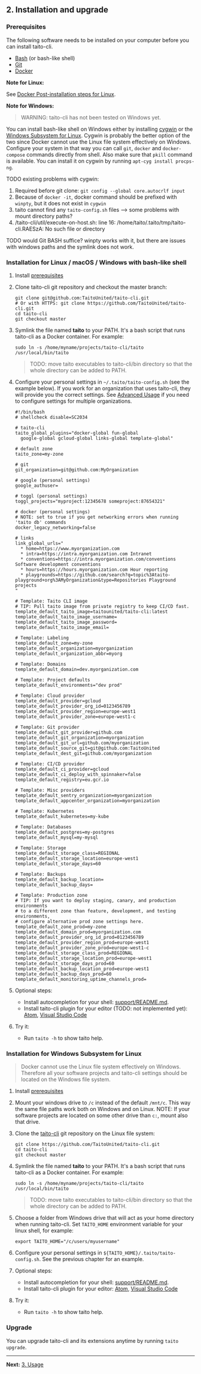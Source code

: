 ## 2. Installation and upgrade

### Prerequisites

The following software needs to be installed on your computer before you can install taito-cli.

* [Bash](https://en.wikipedia.org/wiki/Bash_(Unix_shell)) (or bash-like shell)
* [Git](https://git-scm.com/)
* [Docker](https://docs.docker.com/install/)

**Note for Linux:**

See [Docker Post-installation steps for Linux](https://docs.docker.com/install/linux/linux-postinstall/).

**Note for Windows:**

> WARNING: taito-cli has not been tested on Windows yet.

You can install bash-like shell on Windows either by installing [cygwin](https://www.cygwin.com/) or the [Windows Subsystem for Linux](https://msdn.microsoft.com/en-us/commandline/wsl/about). Cygwin is probably the better option of the two since Docker cannot use the Linux file system effectively on Windows. Configure your system in that way you can call `git`, `docker` and `docker-compose` commands directly from shell. Also make sure that `pkill` command is available. You can install it on cygwin by running `apt-cyg install procps-ng`.

TODO existing problems with cygwin:

1. Required before git clone: `git config --global core.autocrlf input`
2. Because of `docker -it`, docker command should be prefixed with `winpty`, but it does not exist in `cygwin`
3. taito cannot find any `taito-config.sh` files --> some problems with mount directory paths?
4. /taito-cli/util/execute-on-host.sh: line 16: /home/taito/.taito/tmp/taito-cli.RAESzA: No such file or directory

TODO would Git BASH suffice? winpty works with it, but there are issues with windows paths and the symlink does not work.

### Installation for Linux / macOS / Windows with bash-like shell

1. Install [prerequisites](#prerequisites)

2. Clone taito-cli git repository and checkout the master branch:

    ```
    git clone git@github.com:TaitoUnited/taito-cli.git
    # Or with HTTPS: git clone https://github.com/TaitoUnited/taito-cli.git
    cd taito-cli
    git checkout master
    ```

3. Symlink the file named **taito** to your PATH. It's a bash script that runs taito-cli as a Docker container. For example:

    ```
    sudo ln -s /home/myname/projects/taito-cli/taito /usr/local/bin/taito
    ```

    > TODO: move taito executables to taito-cli/bin directory so that the whole directory can be added to PATH.

4. Configure your personal settings in `~/.taito/taito-config.sh` (see the example below). If you work for an organization that uses taito-cli, they will provide you the correct settings. See [Advanced Usage](03-usage.md#advanced-usage) if you need to configure settings for multiple organizations.
    ```
    #!/bin/bash
    # shellcheck disable=SC2034

    # taito-cli
    taito_global_plugins="docker-global fun-global
      google-global gcloud-global links-global template-global"

    # default zone
    taito_zone=my-zone

    # git
    git_organization=git@github.com:MyOrganization

    # google (personal settings)
    google_authuser=

    # toggl (personal settings)
    toggl_projects="myproject:12345678 someproject:87654321"

    # docker (personal settings)
    # NOTE: set to true if you get networking errors when running 'taito db' commands
    docker_legacy_networking=false

    # links
    link_global_urls="
      * home=https://www.myorganization.com
      * intra=https://intra.myorganization.com Intranet
      * conventions=https://intra.myorganization.com/conventions Software development conventions
      * hours=https://hours.myorganization.com Hour reporting
      * playgrounds=https://github.com/search?q=topic%3Ataito-playground+org%3AMyOrganization&type=Repositories Playground projects
    "

    # Template: Taito CLI image
    # TIP: Pull taito image from private registry to keep CI/CD fast.
    template_default_taito_image=taitounited/taito-cli:latest
    template_default_taito_image_username=
    template_default_taito_image_password=
    template_default_taito_image_email=

    # Template: Labeling
    template_default_zone=my-zone
    template_default_organization=myorganization
    template_default_organization_abbr=myorg

    # Template: Domains
    template_default_domain=dev.myorganization.com

    # Template: Project defaults
    template_default_environments="dev prod"

    # Template: Cloud provider
    template_default_provider=gcloud
    template_default_provider_org_id=0123456789
    template_default_provider_region=europe-west1
    template_default_provider_zone=europe-west1-c

    # Template: Git provider
    template_default_git_provider=github.com
    template_default_git_organization=myorganization
    template_default_git_url=github.com/myorganization
    template_default_source_git=git@github.com:TaitoUnited
    template_default_dest_git=github.com/myorganization

    # Template: CI/CD provider
    template_default_ci_provider=gcloud
    template_default_ci_deploy_with_spinnaker=false
    template_default_registry=eu.gcr.io

    # Template: Misc providers
    template_default_sentry_organization=myorganization
    template_default_appcenter_organization=myorganization

    # Template: Kubernetes
    template_default_kubernetes=my-kube

    # Template: Databases
    template_default_postgres=my-postgres
    template_default_mysql=my-mysql

    # Template: Storage
    template_default_storage_class=REGIONAL
    template_default_storage_location=europe-west1
    template_default_storage_days=60

    # Template: Backups
    template_default_backup_location=
    template_default_backup_days=

    # Template: Production zone
    # TIP: If you want to deploy staging, canary, and production environments
    # to a different zone than feature, development, and testing environments,
    # configure alternative prod zone settings here.
    template_default_zone_prod=my-zone
    template_default_domain_prod=myorganization.com
    template_default_provider_org_id_prod=0123456789
    template_default_provider_region_prod=europe-west1
    template_default_provider_zone_prod=europe-west1-c
    template_default_storage_class_prod=REGIONAL
    template_default_storage_location_prod=europe-west1
    template_default_storage_days_prod=60
    template_default_backup_location_prod=europe-west1
    template_default_backup_days_prod=60
    template_default_monitoring_uptime_channels_prod=
    ```

5. Optional steps:

    * Install autocompletion for your shell: [support/README.md](https://github.com/TaitoUnited/taito-cli/tree/master/support#shell-support).
    * Install taito-cli plugin for your editor (TODO: not implemented yet): [Atom](https://github.com/keskiju/atom-taito-cli), [Visual Studio Code](https://github.com/keskiju/vscode-taito-cli)

6. Try it:

   * Run `taito -h` to show taito help.

### Installation for Windows Subsystem for Linux

> Docker cannot use the Linux file system effectively on Windows. Therefore all your software projects and taito-cli settings should be located on the Windows file system.

1. Install [prerequisites](#prerequisites)

2. Mount your windows drive to `/c` instead of the default `/mnt/c`. This way the same file paths work both on Windows and on Linux. NOTE: If your software projects are located on some other drive than `c:`, mount also that drive.

3. Clone the [taito-cli](https://github.com/TaitoUnited/taito-cli) git repository on the Linux file system:

    ```
    git clone https://github.com/TaitoUnited/taito-cli.git
    cd taito-cli
    git checkout master
    ```

4. Symlink the file named **taito** to your PATH. It's a bash script that runs taito-cli as a Docker container. For example:

   ```
   sudo ln -s /home/myname/projects/taito-cli/taito /usr/local/bin/taito
   ```

   > TODO: move taito executables to taito-cli/bin directory so that the whole directory can be added to PATH.

5. Choose a folder from Windows drive that will act as your home directory when running taito-cli. Set `TAITO_HOME` environment variable for your linux shell, for example:

    ```
    export TAITO_HOME="/c/users/myusername"
    ```

6. Configure your personal settings in `${TAITO_HOME}/.taito/taito-config.sh`. See the previous chapter for an example.

7. Optional steps:

    * Install autocompletion for your shell: [support/README.md](https://github.com/TaitoUnited/taito-cli/tree/master/support#shell-support).
    * Install taito-cli plugin for your editor: [Atom](https://github.com/keskiju/atom-taito-cli), [Visual Studio Code](https://github.com/keskiju/vscode-taito-cli)

8. Try it:

   * Run `taito -h` to show taito help.

### Upgrade

You can upgrade taito-cli and its extensions anytime by running `taito upgrade`.

---

**Next:** [3. Usage](03-usage.md)

